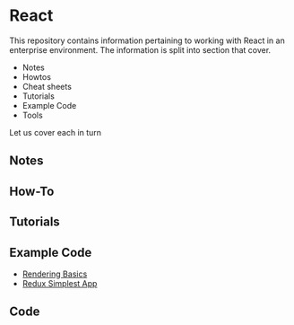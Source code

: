 # React

This repository contains information pertaining to working with React in an enterprise environment. The information is split into section that cover.

* Notes 
* Howtos
* Cheat sheets
* Tutorials
* Example Code
* Tools

Let us cover each in turn

## Notes


## How-To


## Tutorials

## Example Code
 * [Rendering Basics](./docs/examples/rendering-basics/README.md)
 * [Redux Simplest App](./docs/examples/redux-first-app/README.md)

## Code



